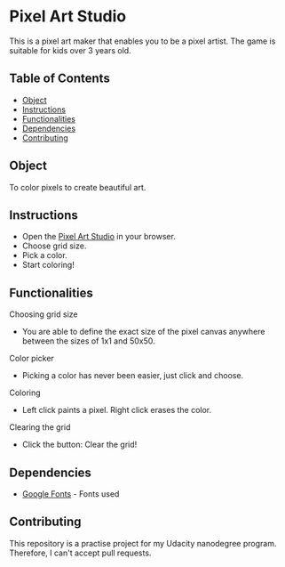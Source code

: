 # Pixel Art Studio

This is a pixel art maker that enables you to be a pixel artist. The game is suitable for kids over 3 years old.

## Table of Contents

* [Object](#object)
* [Instructions](#instructions)
* [Functionalities](#functionalities)
* [Dependencies](#dependencies)
* [Contributing](#contributing)

## Object

To color pixels to create beautiful art. 

## Instructions

- Open the <a href="https://currentco.github.io/pixel-art/">Pixel Art Studio</a> in your browser.
- Choose grid size.
- Pick a color.
- Start coloring!

## Functionalities

Choosing grid size

- You are able to define the exact size of the pixel canvas anywhere between the sizes of 1x1 and 50x50.

Color picker

- Picking a color has never been easier, just click and choose.

Coloring

- Left click paints a pixel. Right click erases the color.

Clearing the grid

- Click the button: Clear the grid!

## Dependencies

- <a href="https://fonts.google.com/">Google Fonts</a> - Fonts used

## Contributing

This repository is a practise project for my Udacity nanodegree program. Therefore, I can't accept pull requests.
